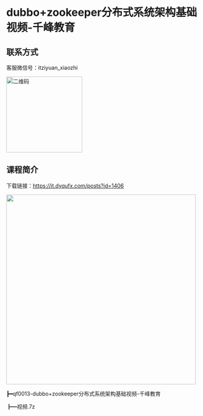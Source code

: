 # dubbo+zookeeper分布式系统架构基础视频-千峰教育

## 联系方式

客服微信号：itziyuan_xiaozhi

<img src="https://ziyuanyun.oss-cn-guangzhou.aliyuncs.com/common/20240614073449/666b82192834a.jpg" width="200" height="200" alt="二维码">

## 课程简介

下载链接：https://it.dyqufx.com/posts?id=1406

<img src="https://ziyuanyun.oss-cn-guangzhou.aliyuncs.com/yun/20240515153927/664466afdbf34.jpg" width="500" alt="">

  ┣━qf0013-dubbo+zookeeper分布式系统架构基础视频-千峰教育

 ┣━视频.7z

  